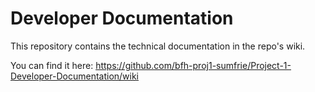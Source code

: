 # Developer Documentation

This repository contains the technical documentation in the repo's wiki.

You can find it here: https://github.com/bfh-proj1-sumfrie/Project-1-Developer-Documentation/wiki 
